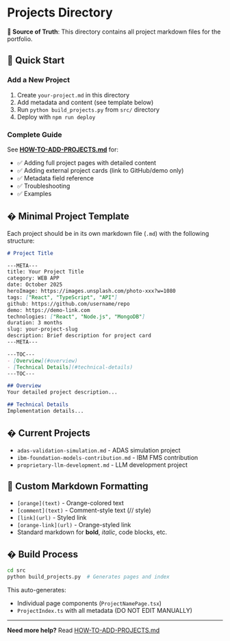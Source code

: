 # Projects Directory

**📁 Source of Truth**: This directory contains all project markdown files for the portfolio.

## 🚀 Quick Start

### Add a New Project
1. Create `your-project.md` in this directory
2. Add metadata and content (see template below)
3. Run `python build_projects.py` from `src/` directory
4. Deploy with `npm run deploy`

### Complete Guide
See **[HOW-TO-ADD-PROJECTS.md](./HOW-TO-ADD-PROJECTS.md)** for:
- ✅ Adding full project pages with detailed content
- ✅ Adding external project cards (link to GitHub/demo only)
- ✅ Metadata field reference
- ✅ Troubleshooting
- ✅ Examples

## � Minimal Project Template

Each project should be in its own markdown file (`.md`) with the following structure:

```markdown
# Project Title

---META---
title: Your Project Title
category: WEB APP
date: October 2025
heroImage: https://images.unsplash.com/photo-xxx?w=1080
tags: ["React", "TypeScript", "API"]
github: https://github.com/username/repo
demo: https://demo-link.com
technologies: ["React", "Node.js", "MongoDB"]
duration: 3 months
slug: your-project-slug
description: Brief description for project card
---META---

---TOC---
- [Overview](#overview)
- [Technical Details](#technical-details)
---TOC---

## Overview
Your detailed project description...

## Technical Details
Implementation details...
```

## � Current Projects
- `adas-validation-simulation.md` - ADAS simulation project
- `ibm-foundation-models-contribution.md` - IBM FMS contribution
- `proprietary-llm-development.md` - LLM development project

## 🎨 Custom Markdown Formatting

- `[orange](text)` - Orange-colored text
- `[comment](text)` - Comment-style text (// style)
- `[link](url)` - Styled link
- `[orange-link](url)` - Orange-styled link
- Standard markdown for **bold**, *italic*, code blocks, etc.

## � Build Process

```bash
cd src
python build_projects.py  # Generates pages and index
```

This auto-generates:
- Individual page components (`ProjectNamePage.tsx`)
- `ProjectIndex.ts` with all metadata (DO NOT EDIT MANUALLY)

---

**Need more help?** Read [HOW-TO-ADD-PROJECTS.md](./HOW-TO-ADD-PROJECTS.md)